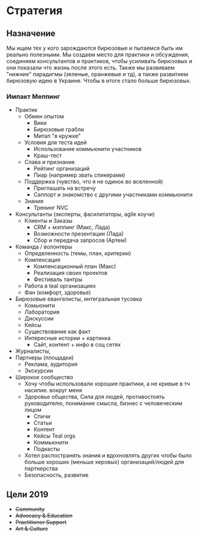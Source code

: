 # Стратегия

## Назначение

Мы ищем тех у кого зарождаются бирюзовые и пытаемся быть им реально полезными. Мы создаем место для практики и обсуждения, соединяем консультантов и практиков, чтобы усиливать бирюзовых и они показали что жизнь после этого есть. Также мы развиваем "нижние" парадигмы \(зеленые, оранжевые и тд\), а также развитием бирюзовую идею в Украине. Чтобы в итоге стало больше бирюзовых.

### Импакт Меппинг

* Практик
  * Обмен опытом
    * Вики
    * Бирюзовые грабли
    * Митап "в кружке"
  * Условия для теста идей
    * Использование коммьюнити участников
    * Краш-тест
  * Слава и признание
    * Рейтинг организаций
    * Пиар \(например звать спикерами\)
  * Поддержка \(чувство, что я не одинок во вселенной\)
    * Приглашать на встречу
    * Саппорт и знакомство с другими участниками коммьюнити
  * Знания
    * Тренинг NVC
* Консультанты \(эксперты, фасилитаторы, agile коучи\)
  * Клиенты и Заказы
    * CRM + мэппинг \(Макс, Лада\)
    * Возможности презентации \(Лада\)
    * Сбор и передача запросов \(Артем\)
* Команда / волонтеры
  * Определенность \(темы, план, критерии\)
  * Компенсация
    * Компенсационный план \(Макс\)
    * Реализация своих проектов
    * Фестиваль тантры
  * Работа в teal организациях
  * Фан \(комфорт, здоровье\)
* Бирюзовые евангелисты, интегральная тусовка
  * Комьюнити
  * Лаборатория
  * Дискуссии
  * Кейсы
  * Существование как факт
  * Интересные истории + картинка
    * Сайт, контент + инфо в соц сетях
* Журналисты,
* Партнеры \(площадки\)
  * Реклама, аудитория
  * Экскурсии
* Широкое сообщество
  * Хочу чтобы использовали хорошие практики, а не кривые в тч насилие. вокруг меня
  * Здоровье общества, Сила для людей, противостоять руководителю, понимание смысла, бизнес с человеческим лицом
    * Спичи
    * Статьи
    * Контент
    * Кейсы Teal orgs
    * Коммьюнити
    * Подкасты
  * Хотел распостранять знания и вдохновлять других чтобы было больше хороших \(меньше херовых\) организаций/людей для партнерства
  * Безопасность, развитие

## Цели 2019

* ~~Community~~
* ~~Advocacy & Education~~
* ~~Practitioner Support~~
* ~~Art & Culture~~

~~~~

